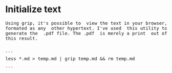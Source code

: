 # Initialize text

<pre>
Using grip, it's possible to  view the text in your browser,
formated as any  other hypertext. I've used  this utility to
generate the  .pdf file. The .pdf  is merely a print  out of
this result.


```
less *.md > temp.md | grip temp.md && rm temp.md

```






</pre>





